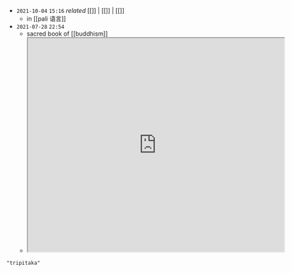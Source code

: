 - `2021-10-04`  `15:16` _related_ [[]] | [[]] | [[]]
	- in [[pali 语言]]
- `2021-07-28`  `22:54`
	- sacred book of [[buddhism]]
	- <iframe src="https://en.wikipedia.org/wiki/Tripi%E1%B9%ADaka" width="600" height="500" ></iframe>

```query
"tripitaka"
```